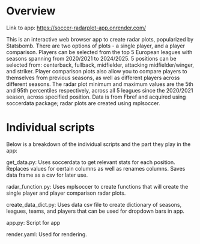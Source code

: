 # Overview
Link to app: https://soccer-radarplot-app.onrender.com/

This is an interactive web browser app to create radar plots, popularized by Statsbomb. There are two options of plots - a single player, and a player comparison. Players can be selected from the top 5 European leagues with seasons spanning from 2020/2021 to 2024/2025. 5 positions can be selected from: centerback, fullback, midfielder, attacking midfielder/winger, and striker. Player comparison plots also allow you to compare players to themselves from previous seasons, as well as different players across different seasons. The radar plot minimum and maximum values are the 5th and 95th percentiles respectively, across all 5 leagues since the 2020/2021 season, across specified position. Data is from Fbref and acquired using soccerdata package; radar plots are created using mplsoccer.

# Individual scripts
Below is a breakdown of the individual scripts and the part they play in the app:

get_data.py: Uses soccerdata to get relevant stats for each position. Replaces values for certain columns as well as renames columns. Saves data frame as a csv for later use.

radar_function.py: Uses mplsoccer to create functions that will create the single player and player comparison radar plots.

create_data_dict.py: Uses data csv file to create dictionary of seasons, leagues, teams, and players that can be used for dropdown bars in app.

app.py: Script for app

render.yaml: Used for rendering.
